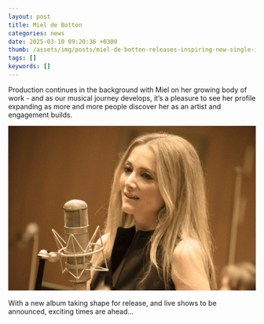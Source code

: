 ```yaml
---
layout: post
title: Miel de Botton
categories: news 
date: 2025-03-10 09:20:36 +0300
thumb: /assets/img/posts/miel-de-botton-releases-inspiring-new-single-is-it-enough-01-scaled.jpg
tags: []
keywords: [] 
---
```


Production continues in the background with Miel on her growing body of work - and as our musical journey develops, it’s a pleasure to see her profile expanding as more and more people discover her as an artist and engagement builds. 

![](/assets/img/posts/miel-de-botton-releases-inspiring-new-single-is-it-enough-01-scaled.jpg)

With a new album taking shape for release, and live shows to be announced, exciting times are ahead…